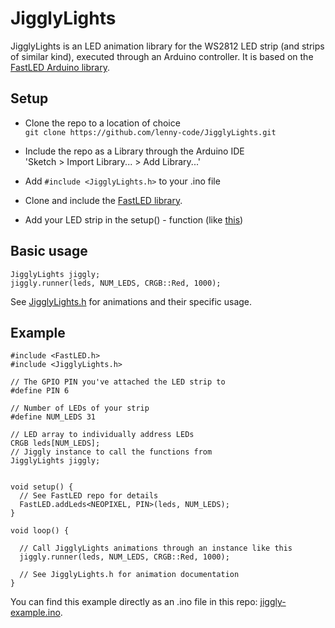 # JigglyLights

JigglyLights is an LED animation library for the WS2812 LED strip (and strips of similar kind), executed through an Arduino controller. It is based on the [FastLED Arduino library](http://fastled.io/).

## Setup
* Clone the repo to a location of choice  
`git clone https://github.com/lenny-code/JigglyLights.git`
* Include the repo as a Library through the Arduino IDE  
 'Sketch > Import Library... > Add Library...'
* Add `#include <JigglyLights.h>` to your .ino file

* Clone and include the [FastLED library](https://github.com/FastLED/FastLED).  
* Add your LED strip in the setup() - function (like [this](https://github.com/FastLED/FastLED#simple-example))  

## Basic usage
```
JigglyLights jiggly;
jiggly.runner(leds, NUM_LEDS, CRGB::Red, 1000);
```

See [JigglyLights.h](https://github.com/lenny-code/JigglyLights/blob/master/JigglyLights.h) for animations and their specific usage.
 
## Example

```
#include <FastLED.h>
#include <JigglyLights.h>

// The GPIO PIN you've attached the LED strip to
#define PIN 6

// Number of LEDs of your strip
#define NUM_LEDS 31

// LED array to individually address LEDs
CRGB leds[NUM_LEDS];
// Jiggly instance to call the functions from
JigglyLights jiggly;


void setup() {
  // See FastLED repo for details
  FastLED.addLeds<NEOPIXEL, PIN>(leds, NUM_LEDS);
}

void loop() {

  // Call JigglyLights animations through an instance like this
  jiggly.runner(leds, NUM_LEDS, CRGB::Red, 1000);

  // See JigglyLights.h for animation documentation
}
```

You can find this example directly as an .ino file in this repo: [jiggly-example.ino](https://github.com/lenny-code/JigglyLights/blob/master/jiggly-example.ino).
